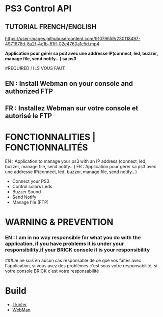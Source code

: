 # __**PS3 Control API**__
## TUTORIAL FRENCH/ENGLISH
https://user-images.githubusercontent.com/91079659/230118497-4971678d-8a2f-4e1b-81ff-02e4760a1e5d.mp4

**Application pour gérér sa ps3 avec une addresse IP(connect, led, buzzer, manage file, send notify...) sa ps3**


#REQUIRED / ILS VOUS FAUT
## EN : Install Webman on your console and authorized FTP
## FR : Installez Webman sur votre console et autorisé le FTP

# FONCTIONNALITIES | FONCTIONNALITÉS
EN : Application to manage your ps3 with an IP address (connect, led, buzzer, manage file, send notify...)
FR : Application pour gérér sa ps3 avec une addresse IP(connect, led, buzzer, manage file, send notify...)

- Connect your PS3
- Control colors Leds
- Buzzer Sound
- Send Notify
- Manage file (FTP)


# WARNING & PREVENTION
### EN : I am in no way responsible for what you do with the application, if you have problems it is under your responsibility,if your BRICK console it is your responsibility
###Je ne suis en aucun cas responsable de ce que vos faites avec l'application, si vous avez des problèmes c'est sous votre responsabilité, si votre console BRICK c'est votre responsabilité


# __Build__
* [Tkinter](https://github.com/billythegoat356/pystyle)
* [WebMan](https://github.com/aldostools/webMAN-MOD)


